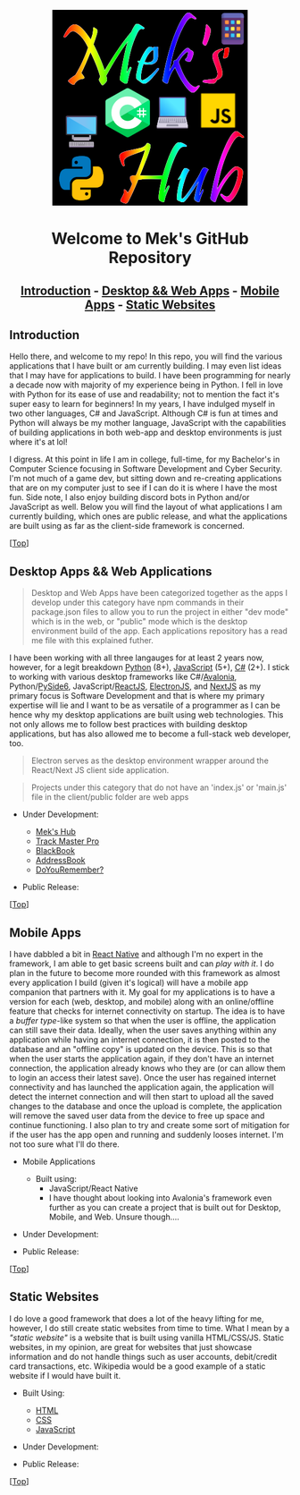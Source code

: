 <label id="top"></label>

<div align="center">
    <img id="repo-icon" src="./repo_images/logo.png" alt="Project Logo" />
</div>

<h1 align="center">Welcome to Mek's GitHub Repository</h1>

<div align="center">

## [Introduction](#introduction) - [Desktop && Web Apps](#desktop-&&-web-apps) - [Mobile Apps](#mobile-apps) - [Static Websites](#static-websites)

</div>

## Introduction

Hello there, and welcome to my repo! In this repo, you will find the various applications that I have built or am currently building. I may even list ideas that I may have for applications to build. I have been programming for nearly a decade now with majority of my experience being in Python. I fell in love with Python for its ease of use and readability; not to mention the fact it's super easy to learn for beginners! In my years, I have indulged myself in two other languages, C# and JavaScript. Although C# is fun at times and Python will always be my mother language, JavaScript with the capabilities of building applications in both web-app and desktop environments is just where it's at lol!

I digress. At this point in life I am in college, full-time, for my Bachelor's in Computer Science focusing in Software Development and Cyber Security. I'm not much of a game dev, but sitting down and re-creating applications that are on my computer just to see if I can do it is where I have the most fun. Side note, I also enjoy building discord bots in Python and/or JavaScript as well. Below you will find the layout of what applications I am currently building, which ones are public release, and what the applications are built using as far as the client-side framework is concerned.

[<a href="#top">Top</a>]

## Desktop Apps && Web Applications

> Desktop and Web Apps have been categorized together as the apps I develop under this category have npm commands in their package.json files to allow you to run the project in either "dev mode" which is in the web, or "public" mode which is the desktop environment build of the app. Each applications repository has a read me file with this explained futher.

I have been working with all three langauges for at least 2 years now, however, for a legit breakdown [Python](https://www.python.org) (8+), [JavaScript](https://developer.mozilla.org/en-US/docs/Web/JavaScript) (5+), [C#](https://learn.microsoft.com/en-us/dotnet/csharp/) (2+). I stick to working with various desktop frameworks like C#/[Avalonia](https://docs.avaloniaui.net), Python/[PySide6](https://wiki.qt.io/Qt_for_Python), JavaScript/[ReactJS](https://react.dev), [ElectronJS](https://www.electronjs.org/), and [NextJS](https://nextjs.org) as my primary focus is Software Development and that is where my primary expertise will lie and I want to be as versatile of a programmer as I can be hence why my desktop applications are built using web technologies. This not only allows me to follow best practices with building desktop applications, but has also allowed me to become a full-stack web developer, too. 

> Electron serves as the desktop environment wrapper around the React/Next JS client side application.

> Projects under this category that do not have an 'index.js' or 'main.js' file in the client/public folder are web apps

- Under Development:
  - [Mek's Hub](https://github.com/mekasu0124/MeksHub)
  - [Track Master Pro](https://github.com/mekasu0124/TrackMasterPro)
  - [BlackBook](https://github.com/mekasu0124/BlackBook)
  - [AddressBook](https://github.com/mekasu0124/AddressBook)
  - [DoYouRemember?](https://github.com/mekasu0124/DoYouRemember)

- Public Release:

[<a href="#top">Top</a>]

## Mobile Apps

I have dabbled a bit in [React Native](https://reactnative.dev) and although I'm no expert in the framework, I am able to get basic screens built and can *play with it*. I do plan in the future to become more rounded with this framework as almost every application I build (given it's logical) will have a mobile app companion that partners with it. My goal for my applications is to have a version for each (web, desktop, and mobile) along with an online/offline feature that checks for internet connectivity on startup. The idea is to have a *buffer type*-like system so that when the user is offline, the application can still save their data. Ideally, when the user saves anything within any application while having an internet connection, it is then posted to the database and an "offline copy" is updated on the device. This is so that when the user starts the application again, if they don't have an internet connection, the application already knows who they are (or can allow them to login an access their latest save). Once the user has regained internet connectivity and has launched the application again, the application will detect the internet connection and will then start to upload all the saved changes to the database and once the upload is complete, the application will remove the saved user data from the device to free up space and continue functioning. I also plan to try and create some sort of mitigation for if the user has the app open and running and suddenly looses internet. I'm not too sure what I'll do there.

- Mobile Applications
  - Built using:
    - JavaScript/React Native
    - I have thought about looking into Avalonia's framework even further as you can create a project that is built out for Desktop, Mobile, and Web. Unsure though....

- Under Development:

- Public Release:

[<a href="#top">Top</a>]

## Static Websites

I do love a good framework that does a lot of the heavy lifting for me, however, I do still create static websites from time to time. What I mean by a *"static website"* is a website that is built using vanilla HTML/CSS/JS. Static websites, in my opinion, are great for websites that just showcase information and do not handle things such as user accounts, debit/credit card transactions, etc. Wikipedia would be a good example of a static website if I would have built it.

- Built Using:
  - [HTML](https://developer.mozilla.org/en-US/docs/Web/HTML)
  - [CSS](https://developer.mozilla.org/en-US/docs/Web/CSS)
  - [JavaScript](https://developer.mozilla.org/en-US/docs/Web/JavaScript)

- Under Development:

- Public Release:

[<a href="#top">Top</a>]
